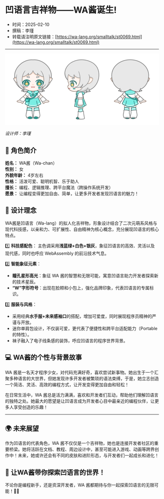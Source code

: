 # 凹语言吉祥物——WA酱诞生!

- 时间：2025-02-10
- 撰稿：李瑾
- 转载请注明原文链接：[https://wa-lang.org/smalltalk/st0069.html](https://wa-lang.org/smalltalk/st0069.html)

---

![WA 酱三视图](/wa-chan/wa-chan-three-view.png)

*设计师：李瑾*

## 🌟 角色简介

 **姓名：** WA酱（Wa-chan）  
 **性别：** 女  
 **外貌年龄：** 4岁左右  
 **性格：** 活泼可爱、聪明机智、乐于助人  
 **擅长：** 编程、逻辑推理、跨平台魔法（跨操作系统开发）  
 **愿景：** 让编程变得更加自由、简单，让更多开发者发现凹语言的魅力！

## 🎨 设计理念

WA酱是凹语言（Wa-lang）的拟人化吉祥物，形象设计结合了二次元萌系风格与现代科技感，以亲和力、可扩展性、自由精神为核心概念，充分展现凹语言的核心特点。

1️⃣ **科技感配色**：
 主色调采用**浅蓝绿+白色+银灰**，象征凹语言的高效、灵活以及现代感，同时也呼应 WebAssembly 的前沿技术气息。

2️⃣ **智能象征元素**：

- **瞳孔星形高光**：象征 WA 酱的智慧和无限可能，寓意凹语言助力开发者探索新的技术星辰。
- **“W”字形符号**：出现在脸颊和小包上，强化品牌印象，代表凹语言的专属标识。

3️⃣ **服装与风格**：

- 采用经典**水手服+未来感袖口**的搭配，增加可爱度，同时展现程序员精神的严谨与开放。
- 迷你单肩包设计，不仅装可爱，更代表了便捷性和跨平台适配能力（Portable 的特性）。
- 袜子融入了电子线条感的装饰，呼应凹语言的程序世界背景。

## 💻 WA酱的个性与背景故事

WA 酱是一名天才程序少女，对代码充满好奇，喜欢尝试新事物。她出生于一个汇聚多种语言的大世界，但她发现许多开发者被繁琐的语法束缚，于是，她立志创造一个简洁、灵活、高效的编程方式，让开发变得更加自由和轻松！

在日常生活中，WA 酱总是活力满满，喜欢和开发者们互动，帮助他们理解凹语言的独特之处。她最大的愿望是让凹语言成为开发者心目中最亲近的编程伙伴，让更多人享受创造的乐趣！

------

## 🌍 未来展望

作为凹语言的代表角色，WA 酱不仅仅是一个吉祥物，她也是连接开发者社区的重要桥梁。她将活跃在文档、教程、周边设计中，甚至可能进入游戏、动画等跨界创作中！未来，她或许还会有不同的皮肤和进阶形态，与开发者们一起成长和进化！

## 🚀 让WA酱带你探索凹语言的世界！

不论你是编程新手，还是资深开发者，WA 酱都期待与你一起探索凹语言的无限可能！💙✨

